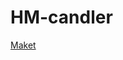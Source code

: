# HM-candler

<a href="https://www.figma.com/file/mDgJeW34t2qtY0sihPxaeo/HM-candler?type=design&node-id=57-303&mode=design&t=slgLasHzJMvKcPBY-0">Maket</a>
